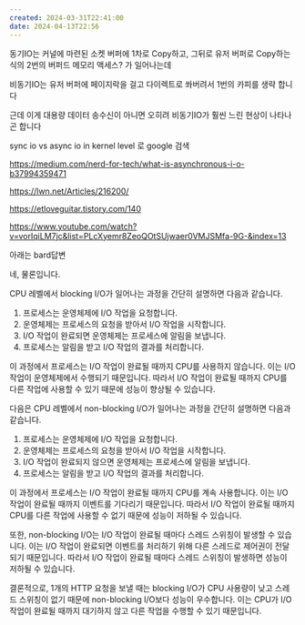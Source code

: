 ```yaml
---
created: 2024-03-31T22:41:00
date: 2024-04-13T22:56
---
```

동기IO는 커널에 마련된 소켓 버퍼에 1차로 Copy하고, 그뒤로 유저 버퍼로 Copy하는 식의 2번의 버퍼드 메모리 액세스? 가 일어나는데

비동기IO는 유저 버퍼에 페이지락을 걸고 다이렉트로 쏴버려서 1번의 카피를 생략 합니다

근데 이게 대용량 데이터 송수신이 아니면 오히려 비동기IO가 훨씬 느린 현상이 나타나곤 합니다

sync io vs async io in kernel level
로 google 검색

https://medium.com/nerd-for-tech/what-is-asynchronous-i-o-b37994359471

https://lwn.net/Articles/216200/

https://etloveguitar.tistory.com/140

https://www.youtube.com/watch?v=vorIqiLM7jc&list=PLcXyemr8ZeoQOtSUjwaer0VMJSMfa-9G-&index=13

아래는 bard답변

네, 물론입니다.

CPU 레벨에서 blocking I/O가 일어나는 과정을 간단히 설명하면 다음과 같습니다.

1. 프로세스는 운영체제에 I/O 작업을 요청합니다.
2. 운영체제는 프로세스의 요청을 받아서 I/O 작업을 시작합니다.
3. I/O 작업이 완료되면 운영체제는 프로세스에 알림을 보냅니다.
4. 프로세스는 알림을 받고 I/O 작업의 결과를 처리합니다.

이 과정에서 프로세스는 I/O 작업이 완료될 때까지 CPU를 사용하지 않습니다. 이는 I/O 작업이 운영체제에서 수행되기 때문입니다. 따라서 I/O 작업이 완료될 때까지 CPU를 다른 작업에 사용할 수 있기 때문에 성능이 향상될 수 있습니다.

다음은 CPU 레벨에서 non-blocking I/O가 일어나는 과정을 간단히 설명하면 다음과 같습니다.

1. 프로세스는 운영체제에 I/O 작업을 요청합니다.
2. 운영체제는 프로세스의 요청을 받아서 I/O 작업을 시작합니다.
3. I/O 작업이 완료되지 않으면 운영체제는 프로세스에 알림을 보냅니다.
4. 프로세스는 알림을 받고 I/O 작업의 결과를 처리합니다.

이 과정에서 프로세스는 I/O 작업이 완료될 때까지 CPU를 계속 사용합니다. 이는 I/O 작업이 완료될 때까지 이벤트를 기다리기 때문입니다. 따라서 I/O 작업이 완료될 때까지 CPU를 다른 작업에 사용할 수 없기 때문에 성능이 저하될 수 있습니다.

또한, non-blocking I/O는 I/O 작업이 완료될 때마다 스레드 스위칭이 발생할 수 있습니다. 이는 I/O 작업이 완료되면 이벤트를 처리하기 위해 다른 스레드로 제어권이 전달되기 때문입니다. 따라서 I/O 작업이 완료될 때마다 스레드 스위칭이 발생하면 성능이 저하될 수 있습니다.

결론적으로, 1개의 HTTP 요청을 보낼 때는 blocking I/O가 CPU 사용량이 낮고 스레드 스위칭이 없기 때문에 non-blocking I/O보다 성능이 우수합니다. 이는 CPU가 I/O 작업이 완료될 때까지 대기하지 않고 다른 작업을 수행할 수 있기 때문입니다.